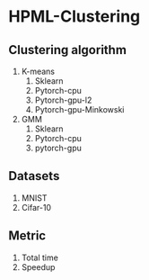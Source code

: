 # HPML-Clustering



## Clustering algorithm

1. K-means
   1. Sklearn
   2. Pytorch-cpu
   3. Pytorch-gpu-l2
   4. Pytorch-gpu-Minkowski
2. GMM
   1. Sklearn
   2. Pytorch-cpu
   3. pytorch-gpu



## Datasets

1. MNIST
2. Cifar-10



## Metric

1. Total time
1. Speedup


